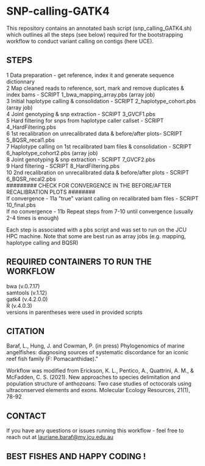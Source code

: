 # SNP-calling-GATK4

This repository contains an annotated bash script (snp_calling_GATK4.sh) which outlines all the steps (see below) required for the bootstrapping workflow to conduct variant calling on contigs (here UCE).

## STEPS
1 Data preparation - get reference, index it and generate sequence dictionnary  
2 Map cleaned reads to reference, sort, mark and remove duplicates & index bams - SCRIPT 1_bwa_mapping_array.pbs (array job)  
3 Initial haplotype calling & consolidation - SCRIPT 2_haplotype_cohort.pbs (array job)  
4 Joint genotyping & snp extraction - SCRIPT 3_GVCF1.pbs  
5 Hard filtering for snps from haplotype caller callset - SCRIPT 4_HardFiltering.pbs  
6 1st recalibration on unrecalibrated data & before/after plots- SCRIPT 5_BQSR_recal1.pbs  
7 Haplotype calling on 1st recalibrated bam files & consolidation - SCRIPT 6_haplotype_cohort2.pbs (array job)  
8 Joint genotyping & snp extraction - SCRIPT 7_GVCF2.pbs  
9 Hard filtering - SCRIPT 8_HardFiltering.pbs  
10 2nd recalibration on unrecalibrated data & before/after plots - SCRIPT 6_BQSR_recal2.pbs  
######### CHECK FOR CONVERGENCE IN THE BEFORE/AFTER RECALIBRATION PLOTS ########  
If convergence - 11a "true" variant calling on recalibrated bam files - SCRIPT 10_final.pbs  
If no convergence - 11b Repeat steps from 7-10 until convergence (usually 2-4 times is enough)  

Each step is associated with a pbs script and was set to run on the JCU HPC machine. Note that some are best run as array jobs (e.g. mapping, haplotype calling and BQSR)

## REQUIRED CONTAINERS TO RUN THE WORKFLOW
bwa (v.0.7.17)  
samtools (v.1.12)  
gatk4 (v.4.2.0.0)  
R (v.4.0.3)  
versions in parentheses were used in provided scripts

## CITATION
Baraf, L., Hung, J. and Cowman, P. (in press) Phylogenomics of marine angelfishes: diagnosing sources of systematic discordance for an iconic reef fish family (F: Pomacanthidae)."  

Workflow was modified from Erickson, K. L., Pentico, A., Quattrini, A. M., & McFadden, C. S. (2021). New approaches to species delimitation and population structure of anthozoans: Two case studies of octocorals using ultraconserved elements and exons. Molecular Ecology Resources, 21(1), 78-92

## CONTACT
If you have any questions or issues running this workflow - feel free to reach out at lauriane.baraf@my.jcu.edu.au

## BEST FISHES AND HAPPY CODING !



